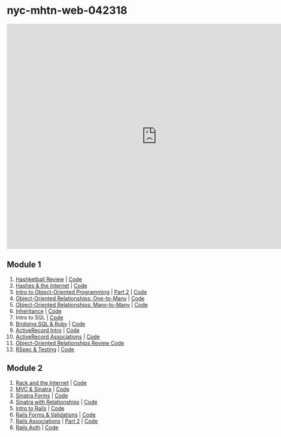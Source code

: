 # nyc-mhtn-web-042318

<iframe src="https://calendar.google.com/calendar/embed?src=flatironschool.com_rrqnn8il9tucfjnim69um737u8%40group.calendar.google.com&ctz=America%2FNew_York" style="border: 0" width="800" height="600" frameborder="0" scrolling="no"></iframe>


## Module 1

1. [Hashketball Review](https://www.youtube.com/watch?v=hcEDeT05cxo) | [Code](https://github.com/learn-co-students/nyc-mhtn-web-042318/tree/master/01-hashketball-review)
2. [Hashes & the Internet](https://www.youtube.com/watch?v=Hpta5GoyNw8) | [Code](https://github.com/learn-co-students/nyc-mhtn-web-042318/tree/master/02-hashes-and-the-internet)
3. [Intro to Object-Oriented Programming](https://youtu.be/Xns9Q8pI32Y) | [Part 2](https://youtu.be/r8QB-D5X9Ds) | [Code](https://github.com/learn-co-students/nyc-mhtn-web-042318/tree/master/03-intro-oo)
4. [Object-Oriented Relationships: One-to-Many](https://www.youtube.com/watch?v=M0YNdo9D7QM) | [Code](https://github.com/learn-co-students/nyc-mhtn-web-042318/tree/master/04-one-to-many)
5. [Object-Oriented Relationships: Many-to-Many](https://www.youtube.com/watch?v=2q0DUsGBhQg) | [Code](https://github.com/learn-co-students/nyc-mhtn-web-042318/tree/master/05-many-to-many)
6. [Inheritance](https://www.youtube.com/watch?v=oddJAr-SImk) | [Code](https://github.com/learn-co-students/nyc-mhtn-web-042318/blob/master/06-inheritance/animal.rb)
7. Intro to SQL | [Code](https://github.com/learn-co-students/nyc-mhtn-web-042318/tree/master/09-active-record-intro)
8. [Bridging SQL & Ruby](https://www.youtube.com/watch?v=tBH0QTbQ9T0) | [Code](https://github.com/learn-co-students/nyc-mhtn-web-042318/tree/master/08-bridging-ruby-and-sql)
9. [ActiveRecord Intro](https://www.youtube.com/watch?v=3_YGxLwiQR4) | [Code](https://github.com/learn-co-students/nyc-mhtn-web-042318/tree/master/09-active-record-intro)
10. [ActiveRecord Associations](https://www.youtube.com/watch?v=vICs3fu2TbI) | [Code](https://github.com/learn-co-students/nyc-mhtn-web-042318/tree/master/10-active-record-associations)
11. [Object-Oriented Relationships Review Code](https://github.com/MinesJA/OO-mini-project)
12. [RSpec & Testing](https://youtu.be/d9ym9H1F0WQ) | [Code](https://github.com/learn-co-students/nyc-mhtn-web-042318/tree/master/12-intro-tdd)

## Module 2
1. [Rack and the Internet](https://youtu.be/UmZyKuC5o38) | [Code](https://github.com/learn-co-students/nyc-mhtn-web-042318/tree/master/13-internet-intro)
2. [MVC & Sinatra](https://youtu.be/7XvkyIp4H98) | [Code](https://github.com/learn-co-students/nyc-mhtn-web-042318/tree/master/14-sinatra-mvc-intro/catfinder)
3. [Sinatra Forms](https://youtu.be/akwCHZ4tdvs) | [Code](https://github.com/learn-co-students/nyc-mhtn-web-042318/tree/master/15-sinatra-forms/coffeeshop)
4. [Sinatra with Relationships](https://www.youtube.com/watch?v=XCzR8zq04UI) | [Code](https://github.com/learn-co-students/nyc-mhtn-web-042318/tree/master/16-sinatra-relationships/zoo)
5. [Intro to Rails](https://www.youtube.com/watch?v=5beWnuqPexQ) | [Code](https://github.com/learn-co-students/nyc-mhtn-web-042318/tree/master/17-rails-intro/theater)
6. [Rails Forms & Validations](https://www.youtube.com/watch?v=QLnf90pf45U) | [Code](https://github.com/learn-co-students/nyc-mhtn-web-042318/tree/master/18-rails-forms/cupcakery)
7. [Rails Associations](https://www.youtube.com/watch?v=z0CEJBD83go) | [Part 2](https://www.youtube.com/watch?v=QoB6dhlAluk) | [Code](https://github.com/learn-co-students/nyc-mhtn-web-042318/tree/master/19-rails-associations/tacobellcorp)
8. [Rails Auth](https://www.youtube.com/watch?v=BxJDUbcUDtQ) | [Code](https://github.com/learn-co-students/nyc-mhtn-web-042318/tree/master/20-rails-auth/authapp)

